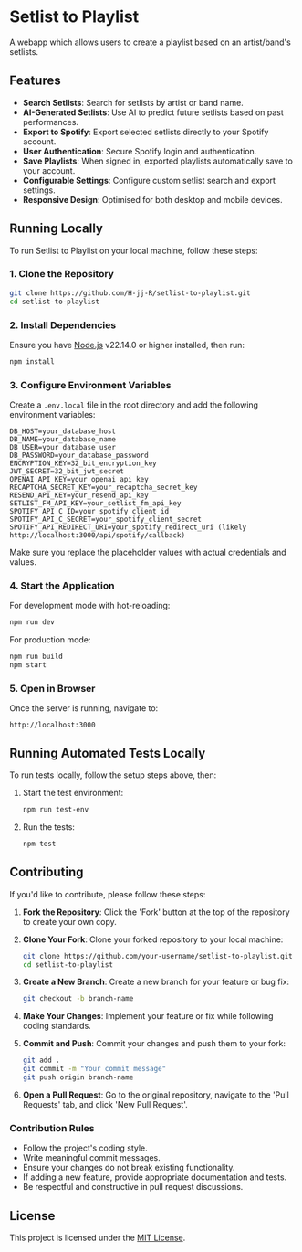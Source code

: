 # Setlist to Playlist

A webapp which allows users to create a playlist based on an artist/band's setlists.

## Features

- **Search Setlists**: Search for setlists by artist or band name.
- **AI-Generated Setlists**: Use AI to predict future setlists based on past performances.
- **Export to Spotify**: Export selected setlists directly to your Spotify account.
- **User Authentication**: Secure Spotify login and authentication.
- **Save Playlists**: When signed in, exported playlists automatically save to your account.
- **Configurable Settings**: Configure custom setlist search and export settings.
- **Responsive Design**: Optimised for both desktop and mobile devices.

## Running Locally

To run Setlist to Playlist on your local machine, follow these steps:

### 1. Clone the Repository

```sh
git clone https://github.com/H-jj-R/setlist-to-playlist.git
cd setlist-to-playlist
```

### 2. Install Dependencies

Ensure you have [Node.js](https://nodejs.org/) v22.14.0 or higher installed, then run:

```sh
npm install
```

### 3. Configure Environment Variables

Create a `.env.local` file in the root directory and add the following environment variables:

```env
DB_HOST=your_database_host
DB_NAME=your_database_name
DB_USER=your_database_user
DB_PASSWORD=your_database_password
ENCRYPTION_KEY=32_bit_encryption_key
JWT_SECRET=32_bit_jwt_secret
OPENAI_API_KEY=your_openai_api_key
RECAPTCHA_SECRET_KEY=your_recaptcha_secret_key
RESEND_API_KEY=your_resend_api_key
SETLIST_FM_API_KEY=your_setlist_fm_api_key
SPOTIFY_API_C_ID=your_spotify_client_id
SPOTIFY_API_C_SECRET=your_spotify_client_secret
SPOTIFY_API_REDIRECT_URI=your_spotify_redirect_uri (likely http://localhost:3000/api/spotify/callback)
```

Make sure you replace the placeholder values with actual credentials and values.

### 4. Start the Application

For development mode with hot-reloading:

```sh
npm run dev
```

For production mode:

```sh
npm run build
npm start
```

### 5. Open in Browser

Once the server is running, navigate to:

```
http://localhost:3000
```

## Running Automated Tests Locally

To run tests locally, follow the setup steps above, then:

1. Start the test environment:

   ```sh
   npm run test-env
   ```

2. Run the tests:

   ```sh
   npm test
   ```

## Contributing

If you'd like to contribute, please follow these steps:

1. **Fork the Repository**: Click the 'Fork' button at the top of the repository to create your own copy.

2. **Clone Your Fork**: Clone your forked repository to your local machine:
   ```sh
   git clone https://github.com/your-username/setlist-to-playlist.git
   cd setlist-to-playlist
   ```
3. **Create a New Branch**: Create a new branch for your feature or bug fix:
   ```sh
   git checkout -b branch-name
   ```
4. **Make Your Changes**: Implement your feature or fix while following coding standards.
5. **Commit and Push**: Commit your changes and push them to your fork:
   ```sh
   git add .
   git commit -m "Your commit message"
   git push origin branch-name
   ```
6. **Open a Pull Request**: Go to the original repository, navigate to the 'Pull Requests' tab, and click 'New Pull Request'.

### Contribution Rules

- Follow the project's coding style.
- Write meaningful commit messages.
- Ensure your changes do not break existing functionality.
- If adding a new feature, provide appropriate documentation and tests.
- Be respectful and constructive in pull request discussions.

## License

This project is licensed under the [MIT License](LICENSE).

